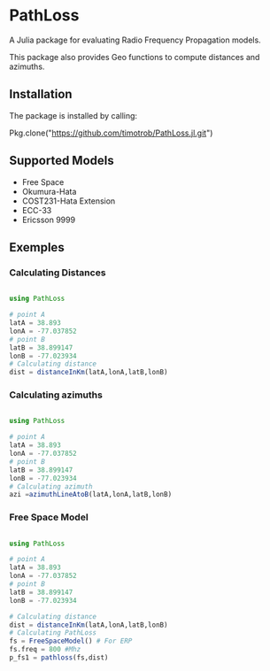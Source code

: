 # PathLoss

A Julia package for evaluating Radio Frequency Propagation models.

This package also provides Geo functions to compute distances and azimuths.

## Installation

The package is installed by calling:

Pkg.clone("https://github.com/timotrob/PathLoss.jl.git")

## Supported Models

- Free Space
- Okumura-Hata
- COST231-Hata Extension
- ECC-33
- Ericsson 9999

## Exemples

### Calculating Distances

```julia

using PathLoss

# point A
latA = 38.893
lonA = -77.037852
# point B
latB = 38.899147
lonB = -77.023934
# Calculating distance
dist = distanceInKm(latA,lonA,latB,lonB)

```

### Calculating azimuths

```julia

using PathLoss

# point A
latA = 38.893
lonA = -77.037852
# point B
latB = 38.899147
lonB = -77.023934
# Calculating azimuth
azi =azimuthLineAtoB(latA,lonA,latB,lonB)

```

### Free Space Model

```julia

using PathLoss

# point A
latA = 38.893
lonA = -77.037852
# point B
latB = 38.899147
lonB = -77.023934

# Calculating distance
dist = distanceInKm(latA,lonA,latB,lonB)
# Calculating PathLoss
fs = FreeSpaceModel() # For ERP
fs.freq = 800 #Mhz
p_fs1 = pathloss(fs,dist)

```
